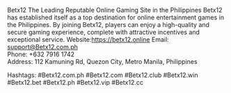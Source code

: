 Betx12  The Leading Reputable Online Gaming Site in the Philippines
Betx12 has established itself as a top destination for online entertainment games in the Philippines. By joining Betx12, players can enjoy a high-quality and secure gaming experience, complete with attractive incentives and exceptional service.
Website:https://betx12.online
Email: support@Betx12.com.ph  
Phone: +632 7916 1742  
Address: 112 Kamuning Rd, Quezon City, Metro Manila, Philippines  

Hashtags: #Betx12.com.ph #Betx12.com #Betx12.club #Betx12.win #Betx12.bet #Betx12.ph #Betx12.vip #Betx12.cc